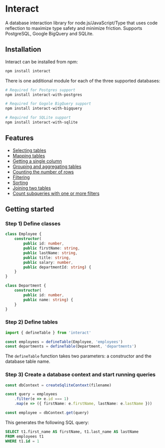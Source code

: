# Interact

A database interaction library for node.js/JavaScript/Type that uses code reflection to maximize type safety and minimize friction. Supports PostgreSQL, Google BigQuery and SQLite.

## Installation

Interact can be installed from npm:

```bash
npm install interact
```

There is one additional module for each of the three supported databases: 

```bash
# Required for Postgres support
npm install interact-with-postgres

# Required for Gogole BigQuery support
npm install interact-with-bigquery

# Required for SQLite support
npm install interact-with-sqlite
```

## Features
- [Selecting tables](doc/Selection.md)
- [Mapping tables](doc/Mapping.md)
- [Getting a single column](doc/Getting.md)
- [Grouping and aggregating tables](doc/Grouping_Aggregation.md)
- [Counting the number of rows](doc/Counting.md)
- [Filtering](doc/Filtering.md)
- [Sorting](doc/Sorting.md)
- [Joining two tables](doc/Joins.md)
- [Count subqueries with one or more filters](doc/Subqueries.md)

## Getting started

### Step 1) Define classes

```typescript
class Employee {
    constructor(
        public id: number,
        public firstName: string,
        public lastName: string,
        public title: string,
        public salary: number,
        public departmentId: string) {
    }
}

class Department {
    constructor(
        public id: number,
        public name: string) {
    }
}
```

### Step 2) Define tables

```typescript
import { defineTable } from 'interact'

const employees = defineTable(Employee, 'employees')
const departments = defineTable(Department, 'departments')
```

The `defineTable` function takes two parameters: a constructor and the database table name.

### Step 3) Create a database context and start running queries

```typescript
const dbContext = createSqliteContext(filename)

const query = employees
    .filter(e => e.id === 1)
    .map(e => ({ firstName: e.firstName, lastName: e.lastName }))

const employee = dbContext.get(query)
```

This generates the following SQL query:

```sql
SELECT t1.first_name AS firstName, t1.last_name AS lastName
FROM employees t1
WHERE t1.id = 1
```